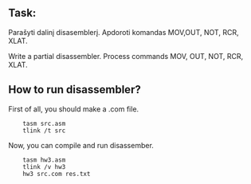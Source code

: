 ## Task:

Parašyti dalinį disasemblerį.
Apdoroti komandas MOV,OUT, NOT, RCR, XLAT.

Write a partial disassembler.
Process commands MOV, OUT, NOT, RCR, XLAT.

## How to run disassembler?
First of all, you should make a .com file.

```
    tasm src.asm
    tlink /t src
```
Now, you can compile and run disassember.

```
    tasm hw3.asm
    tlink /v hw3
    hw3 src.com res.txt
```
